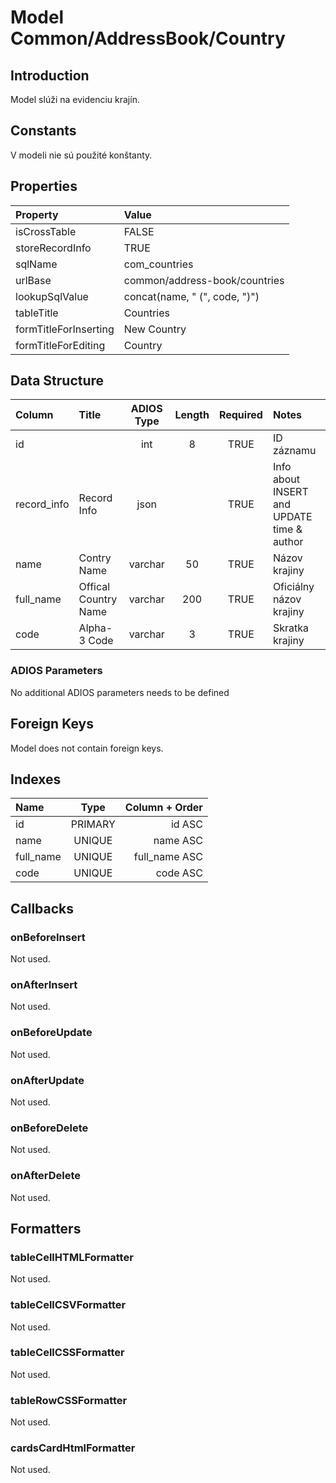 # Model Common/AddressBook/Country

## Introduction
Model slúži na evidenciu krajín.

## Constants
V modeli nie sú použité konštanty.

## Properties
| Property              | Value                         |
| :-------------------- | :---------------------------- |
| isCrossTable          | FALSE                         |
| storeRecordInfo       | TRUE                          |
| sqlName               | com_countries                 |
| urlBase               | common/address-book/countries |
| lookupSqlValue        | concat(name, " (", code, ")") |
| tableTitle            | Countries                     |
| formTitleForInserting | New Country                   |
| formTitleForEditing   | Country                       |

## Data Structure
| Column      | Title                | ADIOS Type | Length | Required | Notes                                      |
| :---------- | :------------------- | :--------: | :----: | :------: | :----------------------------------------- |
| id          |                      |    int     |   8    |   TRUE   | ID záznamu                                 |
| record_info | Record Info          |    json    |        |   TRUE   | Info about INSERT and UPDATE time & author |
| name        | Contry Name          |  varchar   |   50   |   TRUE   | Názov krajiny                              |
| full_name   | Offical Country Name |  varchar   |  200   |   TRUE   | Oficiálny názov krajiny                    |
| code        | Alpha-3 Code         |  varchar   |   3    |   TRUE   | Skratka krajiny                            |

### ADIOS Parameters
No additional ADIOS parameters needs to be defined

## Foreign Keys
Model does not contain foreign keys.
## Indexes
| Name      |  Type   | Column + Order |
| :-------- | :-----: | -------------: |
| id        | PRIMARY |         id ASC |
| name      | UNIQUE  |       name ASC |
| full_name | UNIQUE  |  full_name ASC |
| code      | UNIQUE  |       code ASC |

## Callbacks

### onBeforeInsert
Not used.

### onAfterInsert
Not used.

### onBeforeUpdate
Not used.

### onAfterUpdate
Not used.

### onBeforeDelete
Not used.

### onAfterDelete
Not used.

## Formatters

### tableCellHTMLFormatter
Not used.

### tableCellCSVFormatter
Not used.

### tableCellCSSFormatter
Not used.

### tableRowCSSFormatter
Not used.

### cardsCardHtmlFormatter
Not used.
